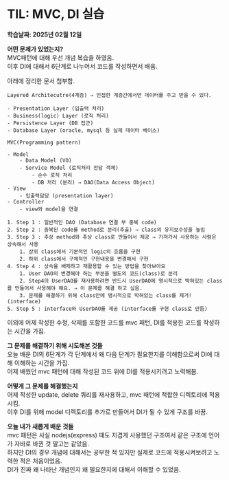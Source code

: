 # TIL: MVC, DI 실습
**학습날짜: 2025년 02월 12일**

**어떤 문제가 있었는지?**  
MVC패턴에 대해 우선 개념 복습을 하였음.  
이후 DI에 대해서 6단계로 나누어서 코드를 작성하면서 배움.  

아래에 정리한 문서 첨부함.  
```
Layered Architecutre(4계층) ⇒ 인접한 계층간에서만 데이터를 주고 받을 수 있다.

- Presentation Layer (입출력 처리)
- Business(logic) Layer (로직 처리)
- Persistence Layer (DB 접근)
- Database Layer (oracle, mysql 등 실제 데이터 베이스)

MVC(Programming pattern)

- Model
    - Data Model (VO)
    - Service Model (로직처리 전담 객체)
        - 순수 로직 처리
        - DB 처리 (분리) ⇒ DAO(Data Access Object)
- View
    - 입출력담당 (presentation layer)
- Controller
    - view와 model을 연결

1. Step 1 : 일반적인 DAO (Database 연결 부 중복 code)
2. Step 2 : 중복된 code를 method로 분리(추출) ⇒ class의 유지보수성을 높임
3. Step 3 : 추상 method와 추상 class로 만들어서 제공 ⇒ 가져가서 사용하는 사람은 상속해서 사용
    1. 상위 class에서 기본적인 logic의 흐름을 구현
    2. 하위 class에서 구체적인 구현내용을 변경해서 구현
4. Step 4 : 상속을 배제하고 재활용할 수 있는 방법을 찾아보아요
    1. User DAO의 변경해야 하는 부분을 별도의 코드(class)로 분리
    2. Step4의 UserDAO를 재사용하려면 반드시 UserDAO에 명시적으로 박혀있는 class를 만들어서 사용해야 해요. ⇒ 이 문제를 해결 하고 싶음.
    3. 문제를 해결하기 위해 class안에 명시적으로 박혀있는 class를 제거!(interface)
5. Step 5 : interface와 UserDAO를 제공 (interface를 구현 class로 만듬)
```

이외에 어제 작성한 수정, 삭제를 포함한 코드를 mvc 패턴, DI를 적용한 코드를 작성하는 시간을 가짐.  

**그 문제를 해결하기 위해 시도해본 것들**  
오늘 배운 DI의 6단계가 각 단계에서 왜 다음 단계가 필요한지를 이해함으로써 DI에 대해 이해하는 시간을 가짐.  
어제 배웠던 mvc 패턴에 대해 작성된 코드 위에 DI를 적용시키려고 노력해봄.  



**어떻게 그 문제를 해결했는지**  
어제 작성한 update, delete 쿼리를 재사용하고, mvc 패턴에 적합한 디렉토리에 적용시킴.  
이후 DI를 위해 model 디렉토리를 추가로 만들어서 DI가 될 수 있게 구조를 바꿈.  


**오늘 내가 새롭게 배운 것들**  
mvc 패턴은 사실 nodejs(express) 때도 지겹게 사용했던 구조여서 같은 구조에 언어가 자바로 바뀐 것 말고는 같았음.  
하지만 DI의 경우 개념에 대해서는 공부한 적 있지만 실제로 코드에 적용시켜보려고 노력한 적은 처음이었음.  
DI가 진짜 왜 나타난 개념인지 왜 필요한지에 대해서 이해할 수 있었음.  


